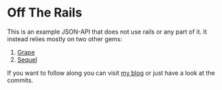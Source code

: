 # Off The Rails

This is an example JSON-API that does not use rails or any part of it. It instead relies mostly on two other gems:

1. [Grape](https://github.com/ruby-grape/grape)
2. [Sequel](http://sequel.jeremyevans.net/)

If you want to follow along you can visit [my blog](https://www.brewing-bits.com/off-the-rails) or just have a look at the commits.
